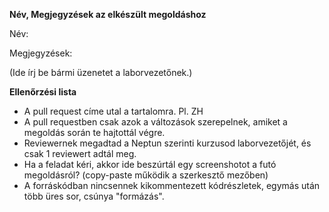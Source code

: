 **Név, Megjegyzések az elkészült megoldáshoz**

Név: 

Megjegyzések: 

(Ide írj be bármi üzenetet a laborvezetőnek.)

**Ellenőrzési lista**
- A pull request címe utal a tartalomra. Pl. ZH
- A pull requestben csak azok a változások szerepelnek, amiket a megoldás során te hajtottál végre.
- Reviewernek megadtad a Neptun szerinti kurzusod laborvezetőjét, és csak 1 reviewert adtál meg.
- Ha a feladat kéri, akkor ide beszúrtál egy screenshotot a futó megoldásról? (copy-paste működik a szerkesztő mezőben)
- A forráskódban nincsennek kikommentezett kódrészletek, egymás után több üres sor, csúnya "formázás".
